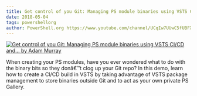 ```yaml
---
title: Get control of you Git: Managing PS module binaries using VSTS CI/CD and... by Adam Murray
date: 2018-05-04
tags: powershellorg
author: PowerShell.org https://www.youtube.com/channel/UCqIw7UUwC5fUBFXYX68aMrQ
---
```


[![Get control of you Git: Managing PS module binaries using VSTS CI/CD and... by Adam Murray](https://i1.ytimg.com/vi/HeG8HKQbXTA/hqdefault.jpg "Get control of you Git: Managing PS module binaries using VSTS CI/CD and... by Adam Murray")](https://www.youtube.com/watch?v=HeG8HKQbXTA)

When creating your PS modules, have you ever wondered what to do with the binary bits so they donâ€™t clog up your Git repo? In this demo, learn how to create a CI/CD build in VSTS by taking advantage of VSTS package management to store binaries outside Git and to act as your own private PS Gallery.
